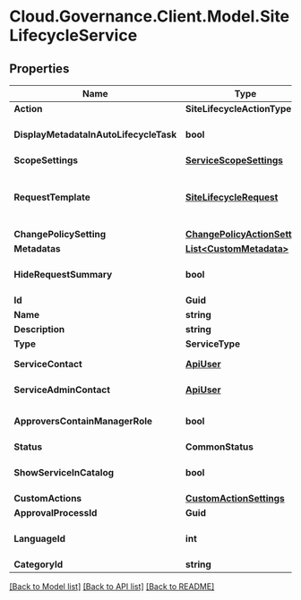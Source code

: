 # Cloud.Governance.Client.Model.SiteLifecycleService
## Properties

Name | Type | Description | Notes
------------ | ------------- | ------------- | -------------
**Action** | **SiteLifecycleActionType** |  | [optional] 
**DisplayMetadataInAutoLifecycleTask** | **bool** |  | [optional] [default to false]
**ScopeSettings** | [**ServiceScopeSettings**](ServiceScopeSettings.md) |  | [optional] 
**RequestTemplate** | [**SiteLifecycleRequest**](SiteLifecycleRequest.md) | Site collection lifecycle request model | [optional] 
**ChangePolicySetting** | [**ChangePolicyActionSetting**](ChangePolicyActionSetting.md) |  | [optional] 
**Metadatas** | [**List&lt;CustomMetadata&gt;**](CustomMetadata.md) |  | [optional] 
**HideRequestSummary** | **bool** |  | [optional] [default to false]
**Id** | **Guid** |  | [optional] 
**Name** | **string** |  | [optional] 
**Description** | **string** |  | [optional] 
**Type** | **ServiceType** |  | [optional] 
**ServiceContact** | [**ApiUser**](ApiUser.md) | ApiUser model | [optional] 
**ServiceAdminContact** | [**ApiUser**](ApiUser.md) | ApiUser model | [optional] 
**ApproversContainManagerRole** | **bool** |  | [optional] [default to false]
**Status** | **CommonStatus** |  | [optional] 
**ShowServiceInCatalog** | **bool** |  | [optional] [default to false]
**CustomActions** | [**CustomActionSettings**](CustomActionSettings.md) |  | [optional] 
**ApprovalProcessId** | **Guid** |  | [optional] 
**LanguageId** | **int** |  | [optional] [default to 0]
**CategoryId** | **string** |  | [optional] 

[[Back to Model list]](../README.md#documentation-for-models) [[Back to API list]](../README.md#documentation-for-api-endpoints) [[Back to README]](../README.md)

